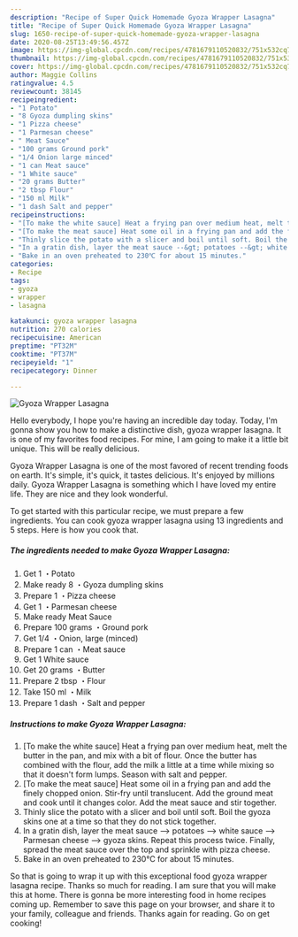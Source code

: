 ```yaml
---
description: "Recipe of Super Quick Homemade Gyoza Wrapper Lasagna"
title: "Recipe of Super Quick Homemade Gyoza Wrapper Lasagna"
slug: 1650-recipe-of-super-quick-homemade-gyoza-wrapper-lasagna
date: 2020-08-25T13:49:56.457Z
image: https://img-global.cpcdn.com/recipes/4781679110520832/751x532cq70/gyoza-wrapper-lasagna-recipe-main-photo.jpg
thumbnail: https://img-global.cpcdn.com/recipes/4781679110520832/751x532cq70/gyoza-wrapper-lasagna-recipe-main-photo.jpg
cover: https://img-global.cpcdn.com/recipes/4781679110520832/751x532cq70/gyoza-wrapper-lasagna-recipe-main-photo.jpg
author: Maggie Collins
ratingvalue: 4.5
reviewcount: 38145
recipeingredient:
- "1 Potato"
- "8 Gyoza dumpling skins"
- "1 Pizza cheese"
- "1 Parmesan cheese"
- " Meat Sauce"
- "100 grams Ground pork"
- "1/4 Onion large minced"
- "1 can Meat sauce"
- "1 White sauce"
- "20 grams Butter"
- "2 tbsp Flour"
- "150 ml Milk"
- "1 dash Salt and pepper"
recipeinstructions:
- "[To make the white sauce] Heat a frying pan over medium heat, melt the butter in the pan, and mix with a bit of flour. Once the butter has combined with the flour, add the milk a little at a time while mixing so that it doesn&#39;t form lumps. Season with salt and pepper."
- "[To make the meat sauce] Heat some oil in a frying pan and add the finely chopped onion. Stir-fry until translucent. Add the ground meat and cook until it changes color. Add the meat sauce and stir together."
- "Thinly slice the potato with a slicer and boil until soft. Boil the gyoza skins one at a time so that they do not stick together."
- "In a gratin dish, layer the meat sauce --&gt; potatoes --&gt; white sauce --&gt; Parmesan cheese --&gt; gyoza skins. Repeat this process twice. Finally, spread the meat sauce over the top and sprinkle with pizza cheese."
- "Bake in an oven preheated to 230℃ for about 15 minutes."
categories:
- Recipe
tags:
- gyoza
- wrapper
- lasagna

katakunci: gyoza wrapper lasagna 
nutrition: 270 calories
recipecuisine: American
preptime: "PT32M"
cooktime: "PT37M"
recipeyield: "1"
recipecategory: Dinner

---
```



![Gyoza Wrapper Lasagna](https://img-global.cpcdn.com/recipes/4781679110520832/751x532cq70/gyoza-wrapper-lasagna-recipe-main-photo.jpg)

Hello everybody, I hope you're having an incredible day today. Today, I'm gonna show you how to make a distinctive dish, gyoza wrapper lasagna. It is one of my favorites food recipes. For mine, I am going to make it a little bit unique. This will be really delicious.



Gyoza Wrapper Lasagna is one of the most favored of recent trending foods on earth. It's simple, it's quick, it tastes delicious. It's enjoyed by millions daily. Gyoza Wrapper Lasagna is something which I have loved my entire life. They are nice and they look wonderful.


To get started with this particular recipe, we must prepare a few ingredients. You can cook gyoza wrapper lasagna using 13 ingredients and 5 steps. Here is how you cook that.

<!--inarticleads1-->

##### The ingredients needed to make Gyoza Wrapper Lasagna:

1. Get 1 ・Potato
1. Make ready 8 ・Gyoza dumpling skins
1. Prepare 1 ・Pizza cheese
1. Get 1 ・Parmesan cheese
1. Make ready  Meat Sauce
1. Prepare 100 grams ・Ground pork
1. Get 1/4 ・Onion, large (minced)
1. Prepare 1 can ・Meat sauce
1. Get 1 White sauce
1. Get 20 grams ・Butter
1. Prepare 2 tbsp ・Flour
1. Take 150 ml ・Milk
1. Prepare 1 dash ・Salt and pepper




<!--inarticleads2-->

##### Instructions to make Gyoza Wrapper Lasagna:

1. [To make the white sauce] Heat a frying pan over medium heat, melt the butter in the pan, and mix with a bit of flour. Once the butter has combined with the flour, add the milk a little at a time while mixing so that it doesn&#39;t form lumps. Season with salt and pepper.
1. [To make the meat sauce] Heat some oil in a frying pan and add the finely chopped onion. Stir-fry until translucent. Add the ground meat and cook until it changes color. Add the meat sauce and stir together.
1. Thinly slice the potato with a slicer and boil until soft. Boil the gyoza skins one at a time so that they do not stick together.
1. In a gratin dish, layer the meat sauce --&gt; potatoes --&gt; white sauce --&gt; Parmesan cheese --&gt; gyoza skins. Repeat this process twice. Finally, spread the meat sauce over the top and sprinkle with pizza cheese.
1. Bake in an oven preheated to 230℃ for about 15 minutes.




So that is going to wrap it up with this exceptional food gyoza wrapper lasagna recipe. Thanks so much for reading. I am sure that you will make this at home. There is gonna be more interesting food in home recipes coming up. Remember to save this page on your browser, and share it to your family, colleague and friends. Thanks again for reading. Go on get cooking!
